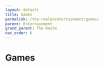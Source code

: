 ```yaml
---
layout: default
title: Games
permalink: /the-realm/entertainment/games/
parent: Entertainment
grand_parent: The Realm
nav_order: 6
---
```


# Games
